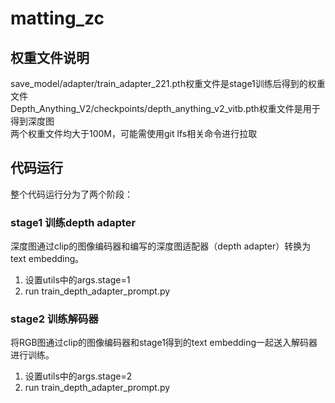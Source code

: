 # matting_zc

## 权重文件说明
save_model/adapter/train_adapter_221.pth权重文件是stage1训练后得到的权重文件  
Depth_Anything_V2/checkpoints/depth_anything_v2_vitb.pth权重文件是用于得到深度图  
两个权重文件均大于100M，可能需使用git lfs相关命令进行拉取  
  
## 代码运行
整个代码运行分为了两个阶段：  
  
### stage1 训练depth adapter
深度图通过clip的图像编码器和编写的深度图适配器（depth adapter）转换为text embedding。  
1. 设置utils中的args.stage=1  
2. run train_depth_adapter_prompt.py  

### stage2 训练解码器
将RGB图通过clip的图像编码器和stage1得到的text embedding一起送入解码器进行训练。  
1. 设置utils中的args.stage=2  
2. run train_depth_adapter_prompt.py  
